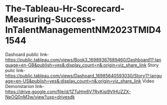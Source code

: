 # The-Tableau-Hr-Scorecard-Measuring-Success-InTalentManagementNM2023TMID41544
Dashoard public link-https://public.tableau.com/views/Book3_16989367689460/Dashboard1?:language=en-GB&publish=yes&:display_count=n&:origin=viz_share_link
Story pulic link-https://public.tableau.com/views/Dashoard_16985640593030/Story1?:language=en-US&publish=yes&:display_count=n&:origin=viz_share_link
Video Demonstarion link-https://drive.google.com/file/d/1ZTuHm6V7RvKisi9VIHUZZX-NeOQ0nM3w/view?usp=drivesdk
